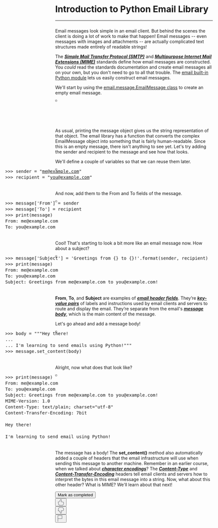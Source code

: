 <div class="item-box-content"><div><div class="reading-title"><h1 class="_1l2q8kho reading-header m-b-1s">Introduction to Python Email Library</h1><hr class="_1ixrep9" style="margin-left: 0px; margin-bottom: 24px;"></div><div id="" class="rc-CML styled show-soft-breaks" dir="auto"><div><div data-track="true" data-track-app="open_course_home" data-track-page="item_layout" data-track-action="click" data-track-component="cml" role="presentation"><div data-track="true" data-track-app="open_course_home" data-track-page="item_layout" data-track-action="click" data-track-component="cml_link"><div><p>Email messages look simple in an email client. But behind the scenes the client is doing a lot of work to make that happen! Email messages -- even messages with images and attachments -- are actually complicated text structures made entirely of readable strings!</p><p>The <a href="https://tools.ietf.org/html/rfc2821.html" target="_blank" rel="noopener nofollow"><strong><em><u>Simple Mail Transfer Protocol (SMTP)</u></em></strong></a> and <a href="https://tools.ietf.org/html/rfc2045" target="_blank" rel="noopener nofollow"><strong><em><u>Multipurpose Internet Mail Extensions (MIME)</u></em></strong></a> standards define how email messages are constructed. You <em>could</em> read the standards documentation and create email messages all on your own, but you don't need to go to all that trouble. The <a href="https://docs.python.org/3/library/email.html" target="_blank" rel="noopener nofollow"><u>email built-in Python module</u></a> lets us easily construct email messages.</p><p>We'll start by using the <a href="https://docs.python.org/3/library/email.message.html#email.message.EmailMessage" target="_blank" rel="noopener nofollow"><u>email.message.EmailMessage class</u></a> to create an empty email message.</p><pre contenteditable="false" dir="ltr" data-language="python" style="opacity: 1;"><div class="rc-CodeBlock rc-CodeBlockV2" role="presentation" aria-label="Code block" tabindex="-1" data-keybinding-context="1" data-mode-id="python"><div class="monaco-editor no-user-select  showUnused vs" data-uri="inmemory://model/1" style="width: 836px; height: 76px;"><div data-mprt="3" class="overflow-guard" style="width: 836px; height: 76px;"><div class="margin" role="presentation" aria-hidden="true" style="position: absolute; transform: translate3d(0px, 0px, 0px); contain: strict; top: -38px; height: 114px; width: 68px;"><div class="glyph-margin" style="left: 0px; width: 0px; height: 114px;"></div><div class="margin-view-zones" role="presentation" aria-hidden="true" style="position: absolute;"></div><div class="margin-view-overlays" role="presentation" aria-hidden="true" style="position: absolute; width: 68px; font-family: &quot;Droid Sans Mono&quot;, monospace, monospace, &quot;Droid Sans Fallback&quot;; font-weight: normal; font-size: 14px; font-feature-settings: &quot;liga&quot; 0, &quot;calt&quot; 0; line-height: 19px; letter-spacing: 0px; height: 114px;"><div style="position:absolute;top:38px;width:100%;height:19px;"><div class="line-numbers lh-odd" style="left:0px;width:42px;">3</div></div></div></div><div class="monaco-scrollable-element editor-scrollable vs" role="presentation" data-mprt="5" style="position: absolute; overflow: hidden; left: 68px; width: 768px; height: 76px;"><div class="lines-content monaco-editor-background" style="position: absolute; overflow: hidden; width: 1e+06px; height: 1e+06px; transform: translate3d(0px, 0px, 0px); contain: strict; top: -38px; left: 0px;"><div class="view-overlays" role="presentation" aria-hidden="true" style="position: absolute; height: 0px; width: 768px;"><div style="position:absolute;top:38px;width:100%;height:19px;"></div></div><div role="presentation" aria-hidden="true" class="view-rulers"></div><div class="view-zones" role="presentation" aria-hidden="true" style="position: absolute;"></div><div class="view-lines" role="presentation" aria-hidden="true" data-mprt="7" style="position: absolute; font-family: &quot;Droid Sans Mono&quot;, monospace, monospace, &quot;Droid Sans Fallback&quot;; font-weight: normal; font-size: 14px; font-feature-settings: &quot;liga&quot; 0, &quot;calt&quot; 0; line-height: 19px; letter-spacing: 0px; width: 768px; height: 114px;"><div style="top:38px;height:19px;" class="view-line"><span><span class="mtk1">&gt;&gt;&gt;&nbsp;</span><span class="mtk6">print</span><span class="mtk1">(message)</span></span></div></div><div data-mprt="1" class="contentWidgets" style="position: absolute; top: 0px;"></div><div role="presentation" aria-hidden="true" class="cursors-layer cursor-line-style cursor-solid"><div class="cursor " style="height: 19px; top: 0px; left: 0px; font-family: &quot;Droid Sans Mono&quot;, monospace, monospace, &quot;Droid Sans Fallback&quot;; font-weight: normal; font-size: 14px; font-feature-settings: &quot;liga&quot; 0, &quot;calt&quot; 0; line-height: 19px; letter-spacing: 0px; display: none; visibility: hidden; width: 2px;"></div></div></div><div role="presentation" aria-hidden="true" class="invisible scrollbar horizontal" style="position: absolute; width: 754px; height: 10px; left: 0px; bottom: 0px;"><div class="slider" style="position: absolute; top: 0px; left: 0px; height: 10px; transform: translate3d(0px, 0px, 0px); contain: strict; width: 754px;"></div></div><canvas class="decorationsOverviewRuler" aria-hidden="true" width="14" height="76" style="position: absolute; transform: translate3d(0px, 0px, 0px); contain: strict; top: 0px; right: 0px; width: 14px; height: 76px;"></canvas><div role="presentation" aria-hidden="true" class="invisible scrollbar vertical fade" style="position: absolute; width: 14px; height: 76px; right: 0px; top: 0px;"><div class="slider" style="position: absolute; top: 26px; left: 0px; width: 14px; transform: translate3d(0px, 0px, 0px); contain: strict; height: 50px;"></div></div></div><div role="presentation" aria-hidden="true" style="width: 836px;" class="scroll-decoration"></div><textarea data-mprt="6" class="inputarea" wrap="off" autocorrect="off" autocapitalize="off" autocomplete="off" spellcheck="false" aria-label="Editor content;Press Alt+F1 for Accessibility Options." role="textbox" aria-multiline="true" aria-haspopup="false" aria-autocomplete="both" readonly="true" style="font-family: &quot;Droid Sans Mono&quot;, monospace, monospace, &quot;Droid Sans Fallback&quot;; font-weight: normal; font-size: 14px; font-feature-settings: &quot;liga&quot; 0, &quot;calt&quot; 0; line-height: 19px; letter-spacing: 0px; top: 0px; left: 0px; width: 1px; height: 1px;"></textarea><div style="position: absolute; top: 0px; left: 0px; width: 1px; height: 1px;" class="monaco-editor-background textAreaCover line-numbers"></div><div data-mprt="4" class="overlayWidgets" style="width: 836px;"><div class="accessibilityHelpWidget" role="dialog" aria-hidden="true" widgetid="editor.contrib.accessibilityHelpWidget" style="display: none; position: absolute;"><div role="document"></div></div><div class="monaco-editor-hover hidden" aria-hidden="true" role="presentation" widgetid="editor.contrib.modesGlyphHoverWidget" style="position: absolute;"></div></div><div data-mprt="8" class="minimap slider-mouseover" role="presentation" aria-hidden="true" style="position: absolute; left: 0px; width: 0px; height: 76px;"><div class="minimap-shadow-hidden" style="height: 76px;"></div><canvas width="0" height="76" style="position: absolute; left: 0px; width: 0px; height: 76px;"></canvas><canvas class="minimap-decorations-layer" width="0" height="76" style="position: absolute; left: 0px; width: 0px; height: 76px;"></canvas><div class="minimap-slider" style="position: absolute; transform: translate3d(0px, 0px, 0px); contain: strict; width: 0px;"><div class="minimap-slider-horizontal" style="position: absolute; width: 0px; height: 0px;"></div></div></div></div><div data-mprt="2" class="overflowingContentWidgets"><div class="monaco-editor rename-box" widgetid="__renameInputWidget" style="background-color: rgb(243, 243, 243); box-shadow: rgb(168, 168, 168) 0px 2px 8px; color: rgb(97, 97, 97); position: absolute; visibility: hidden; max-width: 1920px;"><input class="rename-input" type="text" aria-label="Rename input. Type new name and press Enter to commit." style="font-family: &quot;Droid Sans Mono&quot;, monospace, monospace, &quot;Droid Sans Fallback&quot;; font-weight: normal; font-size: 14px; background-color: rgb(255, 255, 255); border-width: 0px; border-style: none;"><div class="rename-label" style="font-size: 11.2px;">Enter to Rename, Shift+Enter to Preview</div></div><div class="editor-widget suggest-widget" widgetid="editor.widget.suggestWidget" style="position: absolute; visibility: hidden; max-width: 1920px; top: 19px; left: 68px;"><div class="message" aria-hidden="true" style="display: none; background-color: rgb(243, 243, 243); border-color: rgb(200, 200, 200);"></div><div class="tree" aria-hidden="true" style="display: none; background-color: rgb(243, 243, 243); border-color: rgb(200, 200, 200);"><div class="monaco-list list_id_1" tabindex="0" role="tree"><div class="monaco-scrollable-element " role="presentation" style="position: relative; overflow: hidden;"><div class="monaco-list-rows" style="transform: translate3d(0px, 0px, 0px); overflow: hidden;"></div><div role="presentation" aria-hidden="true" class="invisible scrollbar horizontal" style="position: absolute;"><div class="slider" style="position: absolute; top: 0px; left: 0px; height: 10px; transform: translate3d(0px, 0px, 0px); contain: strict;"></div></div><div role="presentation" aria-hidden="true" class="invisible scrollbar vertical" style="position: absolute;"><div class="slider" style="position: absolute; top: 0px; left: 0px; width: 10px; transform: translate3d(0px, 0px, 0px); contain: strict;"></div></div></div><style type="text/css" media="screen">.monaco-list.list_id_1:focus .monaco-list-row.focused { background-color: #d6ebff; }
.monaco-list.list_id_1:focus .monaco-list-row.focused:hover { background-color: #d6ebff; }
.monaco-list.list_id_1:focus .monaco-list-row.selected { background-color: #0069d1; }
.monaco-list.list_id_1:focus .monaco-list-row.selected:hover { background-color: #0069d1; }
.monaco-list.list_id_1:focus .monaco-list-row.selected { color: #ffffff; }

				.monaco-drag-image,
				.monaco-list.list_id_1:focus .monaco-list-row.selected.focused { background-color: #0074e8; }
			

				.monaco-drag-image,
				.monaco-list.list_id_1:focus .monaco-list-row.selected.focused { color: #ffffff; }
			
.monaco-list.list_id_1 .monaco-list-row.focused { background-color:  #d6ebff; }
.monaco-list.list_id_1 .monaco-list-row.focused:hover { background-color:  #d6ebff; }
.monaco-list.list_id_1 .monaco-list-row.selected { background-color:  #e4e6f1; }
.monaco-list.list_id_1 .monaco-list-row.selected:hover { background-color:  #e4e6f1; }
.monaco-list.list_id_1:not(.drop-target) .monaco-list-row:hover:not(.selected):not(.focused) { background-color:  #f0f0f0; }

				.monaco-list.list_id_1.drop-target,
				.monaco-list.list_id_1 .monaco-list-rows.drop-target,
				.monaco-list.list_id_1 .monaco-list-row.drop-target { background-color: #d6ebff !important; color: inherit !important; }
			
.monaco-list-type-filter { background-color: #efc1ad }
.monaco-list-type-filter { border: 1px solid rgba(0, 0, 0, 0); }
.monaco-list-type-filter.no-matches { border: 1px solid #be1100; }
.monaco-list-type-filter { box-shadow: 1px 1px 1px #a8a8a8; }</style></div></div><div class="suggest-status-bar" aria-hidden="true" style="display: none; background-color: rgb(243, 243, 243); border-color: rgb(200, 200, 200);"><span></span><span></span></div><div class="details" aria-hidden="true" style="font-size: 14px; font-weight: normal; font-feature-settings: &quot;liga&quot; 0, &quot;calt&quot; 0; display: none; background-color: rgb(243, 243, 243); border-color: rgb(200, 200, 200);"><div class="monaco-scrollable-element " role="presentation" style="position: relative; overflow: hidden;"><div class="body" style="overflow: hidden;"><div class="header"><span class="codicon codicon-close" title="Read less...Ctrl+Space" style="height: 19px; width: 19px;"></span><p class="type" style="font-family: &quot;Droid Sans Mono&quot;, monospace, monospace, &quot;Droid Sans Fallback&quot;;"></p></div><p class="docs"></p></div><div role="presentation" aria-hidden="true" class="invisible scrollbar horizontal" style="position: absolute;"><div class="slider" style="position: absolute; top: 0px; left: 0px; height: 10px; transform: translate3d(0px, 0px, 0px); contain: strict;"></div></div><div role="presentation" aria-hidden="true" class="invisible scrollbar vertical" style="position: absolute;"><div class="slider" style="position: absolute; top: 0px; left: 0px; width: 10px; transform: translate3d(0px, 0px, 0px); contain: strict;"></div></div><div class="shadow"></div><div class="shadow"></div><div class="shadow top-left-corner"></div></div></div></div><div class="monaco-editor-hover hidden" tabindex="0" widgetid="editor.contrib.modesContentHoverWidget" style="position: absolute; visibility: hidden; max-width: 1920px;"><div class="monaco-scrollable-element " role="presentation" style="position: relative; overflow: hidden;"><div class="monaco-editor-hover-content" style="overflow: hidden; font-size: 14px; line-height: 19px; max-height: 250px; max-width: 551.76px;"></div><div role="presentation" aria-hidden="true" class="invisible scrollbar horizontal" style="position: absolute;"><div class="slider" style="position: absolute; top: 0px; left: 0px; height: 10px; transform: translate3d(0px, 0px, 0px); contain: strict;"></div></div><div role="presentation" aria-hidden="true" class="invisible scrollbar vertical" style="position: absolute;"><div class="slider" style="position: absolute; top: 0px; left: 0px; width: 10px; transform: translate3d(0px, 0px, 0px); contain: strict;"></div></div><div class="shadow"></div><div class="shadow"></div><div class="shadow top-left-corner"></div></div></div></div><div class="context-view" aria-hidden="true" style="display: none;"></div></div></div></pre><p>As usual, printing the message object gives us the string representation of that object. The email library has a function that converts the complex EmailMessage object into something that is fairly human-readable. Since this is an empty message, there isn't anything to see yet. Let's try adding the sender and recipient to the message and see how that looks.</p><p>We'll define a couple of variables so that we can reuse them later.</p><pre contenteditable="false" dir="ltr" data-language="python" style="opacity: 1;"><div class="rc-CodeBlock rc-CodeBlockV2" role="presentation" aria-label="Code block" tabindex="-1" data-keybinding-context="1" data-mode-id="python"><div class="monaco-editor no-user-select  showUnused vs" data-uri="inmemory://model/2" style="width: 836px; height: 57px;"><div data-mprt="3" class="overflow-guard" style="width: 836px; height: 57px;"><div class="margin" role="presentation" aria-hidden="true" style="position: absolute; transform: translate3d(0px, 0px, 0px); contain: strict; top: 0px; height: 76px; width: 68px;"><div class="glyph-margin" style="left: 0px; width: 0px; height: 76px;"></div><div class="margin-view-zones" role="presentation" aria-hidden="true" style="position: absolute;"></div><div class="margin-view-overlays" role="presentation" aria-hidden="true" style="position: absolute; width: 68px; font-family: &quot;Droid Sans Mono&quot;, monospace, monospace, &quot;Droid Sans Fallback&quot;; font-weight: normal; font-size: 14px; font-feature-settings: &quot;liga&quot; 0, &quot;calt&quot; 0; line-height: 19px; letter-spacing: 0px; height: 76px;"><div style="position:absolute;top:0px;width:100%;height:19px;"><div class="line-numbers lh-odd" style="left:0px;width:42px;">1</div></div><div style="position:absolute;top:19px;width:100%;height:19px;"><div class="line-numbers lh-odd" style="left:0px;width:42px;">2</div></div></div></div><div class="monaco-scrollable-element editor-scrollable vs" role="presentation" data-mprt="5" style="position: absolute; overflow: hidden; left: 68px; width: 768px; height: 57px;"><div class="lines-content monaco-editor-background" style="position: absolute; overflow: hidden; width: 1e+06px; height: 1e+06px; transform: translate3d(0px, 0px, 0px); contain: strict; top: 0px; left: 0px;"><div class="view-overlays" role="presentation" aria-hidden="true" style="position: absolute; height: 0px; width: 768px;"><div style="position:absolute;top:0px;width:100%;height:19px;"></div><div style="position:absolute;top:19px;width:100%;height:19px;"></div></div><div role="presentation" aria-hidden="true" class="view-rulers"></div><div class="view-zones" role="presentation" aria-hidden="true" style="position: absolute;"></div><div class="view-lines" role="presentation" aria-hidden="true" data-mprt="7" style="position: absolute; font-family: &quot;Droid Sans Mono&quot;, monospace, monospace, &quot;Droid Sans Fallback&quot;; font-weight: normal; font-size: 14px; font-feature-settings: &quot;liga&quot; 0, &quot;calt&quot; 0; line-height: 19px; letter-spacing: 0px; width: 768px; height: 76px;"><div style="top:0px;height:19px;" class="view-line"><span><span class="mtk1">&gt;&gt;&gt;&nbsp;sender&nbsp;=&nbsp;</span><span class="mtk20">"me@example.com"</span></span></div><div style="top:19px;height:19px;" class="view-line"><span><span class="mtk1">&gt;&gt;&gt;&nbsp;recipient&nbsp;=&nbsp;</span><span class="mtk20">"you@example.com"</span></span></div></div><div data-mprt="1" class="contentWidgets" style="position: absolute; top: 0px;"></div><div role="presentation" aria-hidden="true" class="cursors-layer cursor-line-style cursor-solid"><div class="cursor " style="height: 19px; top: 0px; left: 0px; font-family: &quot;Droid Sans Mono&quot;, monospace, monospace, &quot;Droid Sans Fallback&quot;; font-weight: normal; font-size: 14px; font-feature-settings: &quot;liga&quot; 0, &quot;calt&quot; 0; line-height: 19px; letter-spacing: 0px; display: block; visibility: hidden; width: 2px;"></div></div></div><div role="presentation" aria-hidden="true" class="invisible scrollbar horizontal" style="position: absolute; width: 754px; height: 10px; left: 0px; bottom: 0px;"><div class="slider" style="position: absolute; top: 0px; left: 0px; height: 10px; transform: translate3d(0px, 0px, 0px); contain: strict; width: 754px;"></div></div><canvas class="decorationsOverviewRuler" aria-hidden="true" width="14" height="57" style="position: absolute; transform: translate3d(0px, 0px, 0px); contain: strict; top: 0px; right: 0px; width: 14px; height: 57px;"></canvas><div role="presentation" aria-hidden="true" class="invisible scrollbar vertical fade" style="position: absolute; width: 14px; height: 57px; right: 0px; top: 0px;"><div class="slider" style="position: absolute; top: 0px; left: 0px; width: 14px; transform: translate3d(0px, 0px, 0px); contain: strict; height: 42px;"></div></div></div><div role="presentation" aria-hidden="true" style="width: 836px;"></div><textarea data-mprt="6" class="inputarea" wrap="off" autocorrect="off" autocapitalize="off" autocomplete="off" spellcheck="false" aria-label="Editor content;Press Alt+F1 for Accessibility Options." role="textbox" aria-multiline="true" aria-haspopup="false" aria-autocomplete="both" readonly="true" style="font-family: &quot;Droid Sans Mono&quot;, monospace, monospace, &quot;Droid Sans Fallback&quot;; font-weight: normal; font-size: 14px; font-feature-settings: &quot;liga&quot; 0, &quot;calt&quot; 0; line-height: 19px; letter-spacing: 0px; top: 0px; left: 68px; width: 1px; height: 1px;"></textarea><div style="position: absolute; top: 0px; left: 0px; width: 0px; height: 0px;"></div><div data-mprt="4" class="overlayWidgets" style="width: 836px;"><div class="accessibilityHelpWidget" role="dialog" aria-hidden="true" widgetid="editor.contrib.accessibilityHelpWidget" style="display: none; position: absolute;"><div role="document"></div></div></div><div data-mprt="8" class="minimap slider-mouseover" role="presentation" aria-hidden="true" style="position: absolute; left: 0px; width: 0px; height: 57px;"><div class="minimap-shadow-hidden" style="height: 57px;"></div><canvas width="0" height="57" style="position: absolute; left: 0px; width: 0px; height: 57px;"></canvas><canvas class="minimap-decorations-layer" width="0" height="57" style="position: absolute; left: 0px; width: 0px; height: 57px;"></canvas><div class="minimap-slider" style="position: absolute; transform: translate3d(0px, 0px, 0px); contain: strict; width: 0px;"><div class="minimap-slider-horizontal" style="position: absolute; width: 0px; height: 0px;"></div></div></div></div><div data-mprt="2" class="overflowingContentWidgets"><div class="monaco-editor rename-box" widgetid="__renameInputWidget" style="background-color: rgb(243, 243, 243); box-shadow: rgb(168, 168, 168) 0px 2px 8px; color: rgb(97, 97, 97); position: absolute; visibility: hidden; max-width: 1920px;"><input class="rename-input" type="text" aria-label="Rename input. Type new name and press Enter to commit." style="font-family: &quot;Droid Sans Mono&quot;, monospace, monospace, &quot;Droid Sans Fallback&quot;; font-weight: normal; font-size: 14px; background-color: rgb(255, 255, 255); border-width: 0px; border-style: none;"><div class="rename-label" style="font-size: 11.2px;">Enter to Rename, Shift+Enter to Preview</div></div><div class="editor-widget suggest-widget" widgetid="editor.widget.suggestWidget" style="position: absolute; visibility: inherit; max-width: 1920px; top: 19px; left: 68px;" monaco-visible-content-widget="true"><div class="message" aria-hidden="true" style="display: none; background-color: rgb(243, 243, 243); border-color: rgb(200, 200, 200);"></div><div class="tree" aria-hidden="true" style="display: none; background-color: rgb(243, 243, 243); border-color: rgb(200, 200, 200);"><div class="monaco-list list_id_2" tabindex="0" role="tree"><div class="monaco-scrollable-element " role="presentation" style="position: relative; overflow: hidden;"><div class="monaco-list-rows" style="transform: translate3d(0px, 0px, 0px); overflow: hidden;"></div><div role="presentation" aria-hidden="true" class="invisible scrollbar horizontal" style="position: absolute;"><div class="slider" style="position: absolute; top: 0px; left: 0px; height: 10px; transform: translate3d(0px, 0px, 0px); contain: strict;"></div></div><div role="presentation" aria-hidden="true" class="invisible scrollbar vertical" style="position: absolute;"><div class="slider" style="position: absolute; top: 0px; left: 0px; width: 10px; transform: translate3d(0px, 0px, 0px); contain: strict;"></div></div></div><style type="text/css" media="screen">.monaco-list.list_id_2:focus .monaco-list-row.focused { background-color: #d6ebff; }
.monaco-list.list_id_2:focus .monaco-list-row.focused:hover { background-color: #d6ebff; }
.monaco-list.list_id_2:focus .monaco-list-row.selected { background-color: #0069d1; }
.monaco-list.list_id_2:focus .monaco-list-row.selected:hover { background-color: #0069d1; }
.monaco-list.list_id_2:focus .monaco-list-row.selected { color: #ffffff; }

				.monaco-drag-image,
				.monaco-list.list_id_2:focus .monaco-list-row.selected.focused { background-color: #0074e8; }
			

				.monaco-drag-image,
				.monaco-list.list_id_2:focus .monaco-list-row.selected.focused { color: #ffffff; }
			
.monaco-list.list_id_2 .monaco-list-row.focused { background-color:  #d6ebff; }
.monaco-list.list_id_2 .monaco-list-row.focused:hover { background-color:  #d6ebff; }
.monaco-list.list_id_2 .monaco-list-row.selected { background-color:  #e4e6f1; }
.monaco-list.list_id_2 .monaco-list-row.selected:hover { background-color:  #e4e6f1; }
.monaco-list.list_id_2:not(.drop-target) .monaco-list-row:hover:not(.selected):not(.focused) { background-color:  #f0f0f0; }

				.monaco-list.list_id_2.drop-target,
				.monaco-list.list_id_2 .monaco-list-rows.drop-target,
				.monaco-list.list_id_2 .monaco-list-row.drop-target { background-color: #d6ebff !important; color: inherit !important; }
			
.monaco-list-type-filter { background-color: #efc1ad }
.monaco-list-type-filter { border: 1px solid rgba(0, 0, 0, 0); }
.monaco-list-type-filter.no-matches { border: 1px solid #be1100; }
.monaco-list-type-filter { box-shadow: 1px 1px 1px #a8a8a8; }</style></div></div><div class="suggest-status-bar" aria-hidden="true" style="display: none; background-color: rgb(243, 243, 243); border-color: rgb(200, 200, 200);"><span></span><span></span></div><div class="details" aria-hidden="true" style="font-size: 14px; font-weight: normal; font-feature-settings: &quot;liga&quot; 0, &quot;calt&quot; 0; display: none; background-color: rgb(243, 243, 243); border-color: rgb(200, 200, 200);"><div class="monaco-scrollable-element " role="presentation" style="position: relative; overflow: hidden;"><div class="body" style="overflow: hidden;"><div class="header"><span class="codicon codicon-close" title="Read less...Ctrl+Space" style="height: 19px; width: 19px;"></span><p class="type" style="font-family: &quot;Droid Sans Mono&quot;, monospace, monospace, &quot;Droid Sans Fallback&quot;;"></p></div><p class="docs"></p></div><div role="presentation" aria-hidden="true" class="invisible scrollbar horizontal" style="position: absolute;"><div class="slider" style="position: absolute; top: 0px; left: 0px; height: 10px; transform: translate3d(0px, 0px, 0px); contain: strict;"></div></div><div role="presentation" aria-hidden="true" class="invisible scrollbar vertical" style="position: absolute;"><div class="slider" style="position: absolute; top: 0px; left: 0px; width: 10px; transform: translate3d(0px, 0px, 0px); contain: strict;"></div></div><div class="shadow"></div><div class="shadow"></div><div class="shadow top-left-corner"></div></div></div></div></div><div class="context-view" aria-hidden="true" style="display: none;"></div></div></div></pre><p>And now, add them to the From and To fields of the message.</p><pre contenteditable="false" dir="ltr" data-language="python" style="opacity: 1;"><div class="rc-CodeBlock rc-CodeBlockV2" role="presentation" aria-label="Code block" tabindex="-1" data-keybinding-context="1" data-mode-id="python"><div class="monaco-editor no-user-select  showUnused vs" data-uri="inmemory://model/3" style="width: 836px; height: 114px;"><div data-mprt="3" class="overflow-guard" style="width: 836px; height: 114px;"><div class="margin" role="presentation" aria-hidden="true" style="position: absolute; transform: translate3d(0px, 0px, 0px); contain: strict; top: 0px; height: 190px; width: 68px;"><div class="glyph-margin" style="left: 0px; width: 0px; height: 190px;"></div><div class="margin-view-zones" role="presentation" aria-hidden="true" style="position: absolute;"></div><div class="margin-view-overlays" role="presentation" aria-hidden="true" style="position: absolute; width: 68px; font-family: &quot;Droid Sans Mono&quot;, monospace, monospace, &quot;Droid Sans Fallback&quot;; font-weight: normal; font-size: 14px; font-feature-settings: &quot;liga&quot; 0, &quot;calt&quot; 0; line-height: 19px; letter-spacing: 0px; height: 190px;"><div style="position:absolute;top:0px;width:100%;height:19px;"><div class="line-numbers lh-odd" style="left:0px;width:42px;">1</div></div><div style="position:absolute;top:19px;width:100%;height:19px;"><div class="line-numbers lh-odd" style="left:0px;width:42px;">2</div></div><div style="position:absolute;top:38px;width:100%;height:19px;"><div class="line-numbers lh-odd" style="left:0px;width:42px;">3</div></div><div style="position:absolute;top:57px;width:100%;height:19px;"><div class="line-numbers lh-odd" style="left:0px;width:42px;">4</div></div><div style="position:absolute;top:76px;width:100%;height:19px;"><div class="line-numbers lh-odd" style="left:0px;width:42px;">5</div></div></div></div><div class="monaco-scrollable-element editor-scrollable vs" role="presentation" data-mprt="5" style="position: absolute; overflow: hidden; left: 68px; width: 768px; height: 114px;"><div class="lines-content monaco-editor-background" style="position: absolute; overflow: hidden; width: 1e+06px; height: 1e+06px; transform: translate3d(0px, 0px, 0px); contain: strict; top: 0px; left: 0px;"><div class="view-overlays" role="presentation" aria-hidden="true" style="position: absolute; height: 0px; width: 768px;"><div style="position:absolute;top:0px;width:100%;height:19px;"></div><div style="position:absolute;top:19px;width:100%;height:19px;"></div><div style="position:absolute;top:38px;width:100%;height:19px;"></div><div style="position:absolute;top:57px;width:100%;height:19px;"></div><div style="position:absolute;top:76px;width:100%;height:19px;"></div></div><div role="presentation" aria-hidden="true" class="view-rulers"></div><div class="view-zones" role="presentation" aria-hidden="true" style="position: absolute;"></div><div class="view-lines" role="presentation" aria-hidden="true" data-mprt="7" style="position: absolute; font-family: &quot;Droid Sans Mono&quot;, monospace, monospace, &quot;Droid Sans Fallback&quot;; font-weight: normal; font-size: 14px; font-feature-settings: &quot;liga&quot; 0, &quot;calt&quot; 0; line-height: 19px; letter-spacing: 0px; width: 768px; height: 190px;"><div style="top:0px;height:19px;" class="view-line"><span><span class="mtk1">&gt;&gt;&gt;&nbsp;message[</span><span class="mtk20">'From'</span><span class="mtk1">]&nbsp;=&nbsp;sender</span></span></div><div style="top:19px;height:19px;" class="view-line"><span><span class="mtk1">&gt;&gt;&gt;&nbsp;message[</span><span class="mtk20">'To'</span><span class="mtk1">]&nbsp;=&nbsp;recipient</span></span></div><div style="top:38px;height:19px;" class="view-line"><span><span class="mtk1">&gt;&gt;&gt;&nbsp;</span><span class="mtk6">print</span><span class="mtk1">(message)</span></span></div><div style="top:57px;height:19px;" class="view-line"><span><span class="mtk1">From:&nbsp;me</span><span class="mtk14">@example</span><span class="mtk1">.com</span></span></div><div style="top:76px;height:19px;" class="view-line"><span><span class="mtk1">To:&nbsp;you</span><span class="mtk14">@example</span><span class="mtk1">.com</span></span></div></div><div data-mprt="1" class="contentWidgets" style="position: absolute; top: 0px;"></div><div role="presentation" aria-hidden="true" class="cursors-layer cursor-line-style cursor-solid"><div class="cursor " style="height: 19px; top: 0px; left: 0px; font-family: &quot;Droid Sans Mono&quot;, monospace, monospace, &quot;Droid Sans Fallback&quot;; font-weight: normal; font-size: 14px; font-feature-settings: &quot;liga&quot; 0, &quot;calt&quot; 0; line-height: 19px; letter-spacing: 0px; display: block; visibility: hidden; width: 2px;"></div></div></div><div role="presentation" aria-hidden="true" class="invisible scrollbar horizontal" style="position: absolute; width: 754px; height: 10px; left: 0px; bottom: 0px;"><div class="slider" style="position: absolute; top: 0px; left: 0px; height: 10px; transform: translate3d(0px, 0px, 0px); contain: strict; width: 754px;"></div></div><canvas class="decorationsOverviewRuler" aria-hidden="true" width="14" height="114" style="position: absolute; transform: translate3d(0px, 0px, 0px); contain: strict; top: 0px; right: 0px; width: 14px; height: 114px;"></canvas><div role="presentation" aria-hidden="true" class="invisible scrollbar vertical fade" style="position: absolute; width: 14px; height: 114px; right: 0px; top: 0px;"><div class="slider" style="position: absolute; top: 0px; left: 0px; width: 14px; transform: translate3d(0px, 0px, 0px); contain: strict; height: 68px;"></div></div></div><div role="presentation" aria-hidden="true" style="width: 836px;"></div><textarea data-mprt="6" class="inputarea" wrap="off" autocorrect="off" autocapitalize="off" autocomplete="off" spellcheck="false" aria-label="Editor content;Press Alt+F1 for Accessibility Options." role="textbox" aria-multiline="true" aria-haspopup="false" aria-autocomplete="both" readonly="true" style="font-family: &quot;Droid Sans Mono&quot;, monospace, monospace, &quot;Droid Sans Fallback&quot;; font-weight: normal; font-size: 14px; font-feature-settings: &quot;liga&quot; 0, &quot;calt&quot; 0; line-height: 19px; letter-spacing: 0px; top: 0px; left: 68px; width: 1px; height: 1px;"></textarea><div style="position: absolute; top: 0px; left: 0px; width: 0px; height: 0px;"></div><div data-mprt="4" class="overlayWidgets" style="width: 836px;"><div class="accessibilityHelpWidget" role="dialog" aria-hidden="true" widgetid="editor.contrib.accessibilityHelpWidget" style="display: none; position: absolute;"><div role="document"></div></div></div><div data-mprt="8" class="minimap slider-mouseover" role="presentation" aria-hidden="true" style="position: absolute; left: 0px; width: 0px; height: 114px;"><div class="minimap-shadow-hidden" style="height: 114px;"></div><canvas width="0" height="114" style="position: absolute; left: 0px; width: 0px; height: 114px;"></canvas><canvas class="minimap-decorations-layer" width="0" height="114" style="position: absolute; left: 0px; width: 0px; height: 114px;"></canvas><div class="minimap-slider" style="position: absolute; transform: translate3d(0px, 0px, 0px); contain: strict; width: 0px;"><div class="minimap-slider-horizontal" style="position: absolute; width: 0px; height: 0px;"></div></div></div></div><div data-mprt="2" class="overflowingContentWidgets"><div class="monaco-editor rename-box" widgetid="__renameInputWidget" style="background-color: rgb(243, 243, 243); box-shadow: rgb(168, 168, 168) 0px 2px 8px; color: rgb(97, 97, 97); position: absolute; visibility: hidden; max-width: 1920px;"><input class="rename-input" type="text" aria-label="Rename input. Type new name and press Enter to commit." style="font-family: &quot;Droid Sans Mono&quot;, monospace, monospace, &quot;Droid Sans Fallback&quot;; font-weight: normal; font-size: 14px; background-color: rgb(255, 255, 255); border-width: 0px; border-style: none;"><div class="rename-label" style="font-size: 11.2px;">Enter to Rename, Shift+Enter to Preview</div></div><div class="editor-widget suggest-widget" widgetid="editor.widget.suggestWidget" style="position: absolute; visibility: inherit; max-width: 1920px; top: 19px; left: 68px;" monaco-visible-content-widget="true"><div class="message" aria-hidden="true" style="display: none; background-color: rgb(243, 243, 243); border-color: rgb(200, 200, 200);"></div><div class="tree" aria-hidden="true" style="display: none; background-color: rgb(243, 243, 243); border-color: rgb(200, 200, 200);"><div class="monaco-list list_id_3" tabindex="0" role="tree"><div class="monaco-scrollable-element " role="presentation" style="position: relative; overflow: hidden;"><div class="monaco-list-rows" style="transform: translate3d(0px, 0px, 0px); overflow: hidden;"></div><div role="presentation" aria-hidden="true" class="invisible scrollbar horizontal" style="position: absolute;"><div class="slider" style="position: absolute; top: 0px; left: 0px; height: 10px; transform: translate3d(0px, 0px, 0px); contain: strict;"></div></div><div role="presentation" aria-hidden="true" class="invisible scrollbar vertical" style="position: absolute;"><div class="slider" style="position: absolute; top: 0px; left: 0px; width: 10px; transform: translate3d(0px, 0px, 0px); contain: strict;"></div></div></div><style type="text/css" media="screen">.monaco-list.list_id_3:focus .monaco-list-row.focused { background-color: #d6ebff; }
.monaco-list.list_id_3:focus .monaco-list-row.focused:hover { background-color: #d6ebff; }
.monaco-list.list_id_3:focus .monaco-list-row.selected { background-color: #0069d1; }
.monaco-list.list_id_3:focus .monaco-list-row.selected:hover { background-color: #0069d1; }
.monaco-list.list_id_3:focus .monaco-list-row.selected { color: #ffffff; }

				.monaco-drag-image,
				.monaco-list.list_id_3:focus .monaco-list-row.selected.focused { background-color: #0074e8; }
			

				.monaco-drag-image,
				.monaco-list.list_id_3:focus .monaco-list-row.selected.focused { color: #ffffff; }
			
.monaco-list.list_id_3 .monaco-list-row.focused { background-color:  #d6ebff; }
.monaco-list.list_id_3 .monaco-list-row.focused:hover { background-color:  #d6ebff; }
.monaco-list.list_id_3 .monaco-list-row.selected { background-color:  #e4e6f1; }
.monaco-list.list_id_3 .monaco-list-row.selected:hover { background-color:  #e4e6f1; }
.monaco-list.list_id_3:not(.drop-target) .monaco-list-row:hover:not(.selected):not(.focused) { background-color:  #f0f0f0; }

				.monaco-list.list_id_3.drop-target,
				.monaco-list.list_id_3 .monaco-list-rows.drop-target,
				.monaco-list.list_id_3 .monaco-list-row.drop-target { background-color: #d6ebff !important; color: inherit !important; }
			
.monaco-list-type-filter { background-color: #efc1ad }
.monaco-list-type-filter { border: 1px solid rgba(0, 0, 0, 0); }
.monaco-list-type-filter.no-matches { border: 1px solid #be1100; }
.monaco-list-type-filter { box-shadow: 1px 1px 1px #a8a8a8; }</style></div></div><div class="suggest-status-bar" aria-hidden="true" style="display: none; background-color: rgb(243, 243, 243); border-color: rgb(200, 200, 200);"><span></span><span></span></div><div class="details" aria-hidden="true" style="font-size: 14px; font-weight: normal; font-feature-settings: &quot;liga&quot; 0, &quot;calt&quot; 0; display: none; background-color: rgb(243, 243, 243); border-color: rgb(200, 200, 200);"><div class="monaco-scrollable-element " role="presentation" style="position: relative; overflow: hidden;"><div class="body" style="overflow: hidden;"><div class="header"><span class="codicon codicon-close" title="Read less...Ctrl+Space" style="height: 19px; width: 19px;"></span><p class="type" style="font-family: &quot;Droid Sans Mono&quot;, monospace, monospace, &quot;Droid Sans Fallback&quot;;"></p></div><p class="docs"></p></div><div role="presentation" aria-hidden="true" class="invisible scrollbar horizontal" style="position: absolute;"><div class="slider" style="position: absolute; top: 0px; left: 0px; height: 10px; transform: translate3d(0px, 0px, 0px); contain: strict;"></div></div><div role="presentation" aria-hidden="true" class="invisible scrollbar vertical" style="position: absolute;"><div class="slider" style="position: absolute; top: 0px; left: 0px; width: 10px; transform: translate3d(0px, 0px, 0px); contain: strict;"></div></div><div class="shadow"></div><div class="shadow"></div><div class="shadow top-left-corner"></div></div></div></div></div><div class="context-view" aria-hidden="true" style="display: none;"></div></div></div></pre><p>Cool! That's starting to look a bit more like an email message now. How about a subject?</p><pre contenteditable="false" dir="ltr" data-language="python" style="opacity: 1;"><div class="rc-CodeBlock rc-CodeBlockV2" role="presentation" aria-label="Code block" tabindex="-1" data-keybinding-context="1" data-mode-id="python"><div class="monaco-editor no-user-select  showUnused vs" data-uri="inmemory://model/4" style="width: 836px; height: 114px;"><div data-mprt="3" class="overflow-guard" style="width: 836px; height: 114px;"><div class="margin" role="presentation" aria-hidden="true" style="position: absolute; transform: translate3d(0px, 0px, 0px); contain: strict; top: 0px; height: 190px; width: 68px;"><div class="glyph-margin" style="left: 0px; width: 0px; height: 190px;"></div><div class="margin-view-zones" role="presentation" aria-hidden="true" style="position: absolute;"></div><div class="margin-view-overlays" role="presentation" aria-hidden="true" style="position: absolute; width: 68px; font-family: &quot;Droid Sans Mono&quot;, monospace, monospace, &quot;Droid Sans Fallback&quot;; font-weight: normal; font-size: 14px; font-feature-settings: &quot;liga&quot; 0, &quot;calt&quot; 0; line-height: 19px; letter-spacing: 0px; height: 190px;"><div style="position:absolute;top:0px;width:100%;height:19px;"><div class="line-numbers lh-odd" style="left:0px;width:42px;">1</div></div><div style="position:absolute;top:19px;width:100%;height:19px;"><div class="line-numbers lh-odd" style="left:0px;width:42px;">2</div></div><div style="position:absolute;top:38px;width:100%;height:19px;"><div class="line-numbers lh-odd" style="left:0px;width:42px;">3</div></div><div style="position:absolute;top:57px;width:100%;height:19px;"><div class="line-numbers lh-odd" style="left:0px;width:42px;">4</div></div><div style="position:absolute;top:76px;width:100%;height:19px;"><div class="line-numbers lh-odd" style="left:0px;width:42px;">5</div></div></div></div><div class="monaco-scrollable-element editor-scrollable vs" role="presentation" data-mprt="5" style="position: absolute; overflow: hidden; left: 68px; width: 768px; height: 114px;"><div class="lines-content monaco-editor-background" style="position: absolute; overflow: hidden; width: 1e+06px; height: 1e+06px; transform: translate3d(0px, 0px, 0px); contain: strict; top: 0px; left: 0px;"><div class="view-overlays" role="presentation" aria-hidden="true" style="position: absolute; height: 0px; width: 768px;"><div style="position:absolute;top:0px;width:100%;height:19px;"></div><div style="position:absolute;top:19px;width:100%;height:19px;"></div><div style="position:absolute;top:38px;width:100%;height:19px;"></div><div style="position:absolute;top:57px;width:100%;height:19px;"></div><div style="position:absolute;top:76px;width:100%;height:19px;"></div></div><div role="presentation" aria-hidden="true" class="view-rulers"></div><div class="view-zones" role="presentation" aria-hidden="true" style="position: absolute;"></div><div class="view-lines" role="presentation" aria-hidden="true" data-mprt="7" style="position: absolute; font-family: &quot;Droid Sans Mono&quot;, monospace, monospace, &quot;Droid Sans Fallback&quot;; font-weight: normal; font-size: 14px; font-feature-settings: &quot;liga&quot; 0, &quot;calt&quot; 0; line-height: 19px; letter-spacing: 0px; width: 768px; height: 190px;"><div style="top:0px;height:19px;" class="view-line"><span><span class="mtk1">&gt;&gt;&gt;&nbsp;message[</span><span class="mtk20">'Subject'</span><span class="mtk1">]&nbsp;=&nbsp;</span><span class="mtk20">'Greetings&nbsp;from&nbsp;{}&nbsp;to&nbsp;{}!'</span><span class="mtk1">.</span><span class="mtk6">format</span><span class="mtk1">(sender,&nbsp;recipient)</span></span></div><div style="top:19px;height:19px;" class="view-line"><span><span class="mtk1">&gt;&gt;&gt;&nbsp;</span><span class="mtk6">print</span><span class="mtk1">(message)</span></span></div><div style="top:38px;height:19px;" class="view-line"><span><span class="mtk1">From:&nbsp;me</span><span class="mtk14">@example</span><span class="mtk1">.com</span></span></div><div style="top:57px;height:19px;" class="view-line"><span><span class="mtk1">To:&nbsp;you</span><span class="mtk14">@example</span><span class="mtk1">.com</span></span></div><div style="top:76px;height:19px;" class="view-line"><span><span class="mtk1">Subject:&nbsp;Greetings&nbsp;</span><span class="mtk6">from</span><span class="mtk1">&nbsp;me</span><span class="mtk14">@example</span><span class="mtk1">.com&nbsp;to&nbsp;you</span><span class="mtk14">@example</span><span class="mtk1">.com!</span></span></div></div><div data-mprt="1" class="contentWidgets" style="position: absolute; top: 0px;"></div><div role="presentation" aria-hidden="true" class="cursors-layer cursor-line-style cursor-solid"><div class="cursor " style="height: 19px; top: 0px; left: 0px; font-family: &quot;Droid Sans Mono&quot;, monospace, monospace, &quot;Droid Sans Fallback&quot;; font-weight: normal; font-size: 14px; font-feature-settings: &quot;liga&quot; 0, &quot;calt&quot; 0; line-height: 19px; letter-spacing: 0px; display: block; visibility: hidden; width: 2px;"></div></div></div><div role="presentation" aria-hidden="true" class="invisible scrollbar horizontal" style="position: absolute; width: 754px; height: 10px; left: 0px; bottom: 0px;"><div class="slider" style="position: absolute; top: 0px; left: 0px; height: 10px; transform: translate3d(0px, 0px, 0px); contain: strict; width: 754px;"></div></div><canvas class="decorationsOverviewRuler" aria-hidden="true" width="14" height="114" style="position: absolute; transform: translate3d(0px, 0px, 0px); contain: strict; top: 0px; right: 0px; width: 14px; height: 114px;"></canvas><div role="presentation" aria-hidden="true" class="invisible scrollbar vertical fade" style="position: absolute; width: 14px; height: 114px; right: 0px; top: 0px;"><div class="slider" style="position: absolute; top: 0px; left: 0px; width: 14px; transform: translate3d(0px, 0px, 0px); contain: strict; height: 68px;"></div></div></div><div role="presentation" aria-hidden="true" style="width: 836px;"></div><textarea data-mprt="6" class="inputarea" wrap="off" autocorrect="off" autocapitalize="off" autocomplete="off" spellcheck="false" aria-label="Editor content;Press Alt+F1 for Accessibility Options." role="textbox" aria-multiline="true" aria-haspopup="false" aria-autocomplete="both" readonly="true" style="font-family: &quot;Droid Sans Mono&quot;, monospace, monospace, &quot;Droid Sans Fallback&quot;; font-weight: normal; font-size: 14px; font-feature-settings: &quot;liga&quot; 0, &quot;calt&quot; 0; line-height: 19px; letter-spacing: 0px; top: 0px; left: 68px; width: 1px; height: 1px;"></textarea><div style="position: absolute; top: 0px; left: 0px; width: 0px; height: 0px;"></div><div data-mprt="4" class="overlayWidgets" style="width: 836px;"><div class="accessibilityHelpWidget" role="dialog" aria-hidden="true" widgetid="editor.contrib.accessibilityHelpWidget" style="display: none; position: absolute;"><div role="document"></div></div></div><div data-mprt="8" class="minimap slider-mouseover" role="presentation" aria-hidden="true" style="position: absolute; left: 0px; width: 0px; height: 114px;"><div class="minimap-shadow-hidden" style="height: 114px;"></div><canvas width="0" height="114" style="position: absolute; left: 0px; width: 0px; height: 114px;"></canvas><canvas class="minimap-decorations-layer" width="0" height="114" style="position: absolute; left: 0px; width: 0px; height: 114px;"></canvas><div class="minimap-slider" style="position: absolute; transform: translate3d(0px, 0px, 0px); contain: strict; width: 0px;"><div class="minimap-slider-horizontal" style="position: absolute; width: 0px; height: 0px;"></div></div></div></div><div data-mprt="2" class="overflowingContentWidgets"><div class="monaco-editor rename-box" widgetid="__renameInputWidget" style="background-color: rgb(243, 243, 243); box-shadow: rgb(168, 168, 168) 0px 2px 8px; color: rgb(97, 97, 97); position: absolute; visibility: hidden; max-width: 1920px;"><input class="rename-input" type="text" aria-label="Rename input. Type new name and press Enter to commit." style="font-family: &quot;Droid Sans Mono&quot;, monospace, monospace, &quot;Droid Sans Fallback&quot;; font-weight: normal; font-size: 14px; background-color: rgb(255, 255, 255); border-width: 0px; border-style: none;"><div class="rename-label" style="font-size: 11.2px;">Enter to Rename, Shift+Enter to Preview</div></div><div class="editor-widget suggest-widget" widgetid="editor.widget.suggestWidget" style="position: absolute; visibility: inherit; max-width: 1920px; top: 22px; left: 68px;" monaco-visible-content-widget="true"><div class="message" aria-hidden="true" style="display: none; background-color: rgb(243, 243, 243); border-color: rgb(200, 200, 200);"></div><div class="tree" aria-hidden="true" style="display: none; background-color: rgb(243, 243, 243); border-color: rgb(200, 200, 200);"><div class="monaco-list list_id_4" tabindex="0" role="tree"><div class="monaco-scrollable-element " role="presentation" style="position: relative; overflow: hidden;"><div class="monaco-list-rows" style="transform: translate3d(0px, 0px, 0px); overflow: hidden;"></div><div role="presentation" aria-hidden="true" class="invisible scrollbar horizontal" style="position: absolute;"><div class="slider" style="position: absolute; top: 0px; left: 0px; height: 10px; transform: translate3d(0px, 0px, 0px); contain: strict;"></div></div><div role="presentation" aria-hidden="true" class="invisible scrollbar vertical" style="position: absolute;"><div class="slider" style="position: absolute; top: 0px; left: 0px; width: 10px; transform: translate3d(0px, 0px, 0px); contain: strict;"></div></div></div><style type="text/css" media="screen">.monaco-list.list_id_4:focus .monaco-list-row.focused { background-color: #d6ebff; }
.monaco-list.list_id_4:focus .monaco-list-row.focused:hover { background-color: #d6ebff; }
.monaco-list.list_id_4:focus .monaco-list-row.selected { background-color: #0069d1; }
.monaco-list.list_id_4:focus .monaco-list-row.selected:hover { background-color: #0069d1; }
.monaco-list.list_id_4:focus .monaco-list-row.selected { color: #ffffff; }

				.monaco-drag-image,
				.monaco-list.list_id_4:focus .monaco-list-row.selected.focused { background-color: #0074e8; }
			

				.monaco-drag-image,
				.monaco-list.list_id_4:focus .monaco-list-row.selected.focused { color: #ffffff; }
			
.monaco-list.list_id_4 .monaco-list-row.focused { background-color:  #d6ebff; }
.monaco-list.list_id_4 .monaco-list-row.focused:hover { background-color:  #d6ebff; }
.monaco-list.list_id_4 .monaco-list-row.selected { background-color:  #e4e6f1; }
.monaco-list.list_id_4 .monaco-list-row.selected:hover { background-color:  #e4e6f1; }
.monaco-list.list_id_4:not(.drop-target) .monaco-list-row:hover:not(.selected):not(.focused) { background-color:  #f0f0f0; }

				.monaco-list.list_id_4.drop-target,
				.monaco-list.list_id_4 .monaco-list-rows.drop-target,
				.monaco-list.list_id_4 .monaco-list-row.drop-target { background-color: #d6ebff !important; color: inherit !important; }
			
.monaco-list-type-filter { background-color: #efc1ad }
.monaco-list-type-filter { border: 1px solid rgba(0, 0, 0, 0); }
.monaco-list-type-filter.no-matches { border: 1px solid #be1100; }
.monaco-list-type-filter { box-shadow: 1px 1px 1px #a8a8a8; }</style></div></div><div class="suggest-status-bar" aria-hidden="true" style="display: none; background-color: rgb(243, 243, 243); border-color: rgb(200, 200, 200);"><span></span><span></span></div><div class="details" aria-hidden="true" style="font-size: 14px; font-weight: normal; font-feature-settings: &quot;liga&quot; 0, &quot;calt&quot; 0; display: none; background-color: rgb(243, 243, 243); border-color: rgb(200, 200, 200);"><div class="monaco-scrollable-element " role="presentation" style="position: relative; overflow: hidden;"><div class="body" style="overflow: hidden;"><div class="header"><span class="codicon codicon-close" title="Read less...Ctrl+Space" style="height: 19px; width: 19px;"></span><p class="type" style="font-family: &quot;Droid Sans Mono&quot;, monospace, monospace, &quot;Droid Sans Fallback&quot;;"></p></div><p class="docs"></p></div><div role="presentation" aria-hidden="true" class="invisible scrollbar horizontal" style="position: absolute;"><div class="slider" style="position: absolute; top: 0px; left: 0px; height: 10px; transform: translate3d(0px, 0px, 0px); contain: strict;"></div></div><div role="presentation" aria-hidden="true" class="invisible scrollbar vertical" style="position: absolute;"><div class="slider" style="position: absolute; top: 0px; left: 0px; width: 10px; transform: translate3d(0px, 0px, 0px); contain: strict;"></div></div><div class="shadow"></div><div class="shadow"></div><div class="shadow top-left-corner"></div></div></div></div></div><div class="context-view" aria-hidden="true" style="display: none;"></div></div></div></pre><p><strong>From</strong>, <strong>To</strong>, and <strong>Subject</strong> are examples of <strong><em><u>email header fields</u></em></strong>. They’re <strong><em><u>key-value pairs</u></em></strong> of labels and instructions used by email clients and servers to route and display the email. They’re separate from the email's <strong><em><u>message body</u></em></strong>, which is the main content of the message.</p><p>Let's go ahead and add a message body!</p><pre contenteditable="false" dir="ltr" data-language="python" style="opacity: 1;"><div class="rc-CodeBlock rc-CodeBlockV2" role="presentation" aria-label="Code block" tabindex="-1" data-keybinding-context="1" data-mode-id="python"><div class="monaco-editor no-user-select  showUnused vs" data-uri="inmemory://model/5" style="width: 836px; height: 95px;"><div data-mprt="3" class="overflow-guard" style="width: 836px; height: 95px;"><div class="margin" role="presentation" aria-hidden="true" style="position: absolute; transform: translate3d(0px, 0px, 0px); contain: strict; top: 0px; height: 152px; width: 68px;"><div class="glyph-margin" style="left: 0px; width: 0px; height: 152px;"></div><div class="margin-view-zones" role="presentation" aria-hidden="true" style="position: absolute;"></div><div class="margin-view-overlays" role="presentation" aria-hidden="true" style="position: absolute; width: 68px; font-family: &quot;Droid Sans Mono&quot;, monospace, monospace, &quot;Droid Sans Fallback&quot;; font-weight: normal; font-size: 14px; font-feature-settings: &quot;liga&quot; 0, &quot;calt&quot; 0; line-height: 19px; letter-spacing: 0px; height: 152px;"><div style="position:absolute;top:0px;width:100%;height:19px;"><div class="line-numbers lh-odd" style="left:0px;width:42px;">1</div></div><div style="position:absolute;top:19px;width:100%;height:19px;"><div class="line-numbers lh-odd" style="left:0px;width:42px;">2</div></div><div style="position:absolute;top:38px;width:100%;height:19px;"><div class="line-numbers lh-odd" style="left:0px;width:42px;">3</div></div><div style="position:absolute;top:57px;width:100%;height:19px;"><div class="line-numbers lh-odd" style="left:0px;width:42px;">4</div></div></div></div><div class="monaco-scrollable-element editor-scrollable vs" role="presentation" data-mprt="5" style="position: absolute; overflow: hidden; left: 68px; width: 768px; height: 95px;"><div class="lines-content monaco-editor-background" style="position: absolute; overflow: hidden; width: 1e+06px; height: 1e+06px; transform: translate3d(0px, 0px, 0px); contain: strict; top: 0px; left: 0px;"><div class="view-overlays" role="presentation" aria-hidden="true" style="position: absolute; height: 0px; width: 768px;"><div style="position:absolute;top:0px;width:100%;height:19px;"></div><div style="position:absolute;top:19px;width:100%;height:19px;"></div><div style="position:absolute;top:38px;width:100%;height:19px;"></div><div style="position:absolute;top:57px;width:100%;height:19px;"></div></div><div role="presentation" aria-hidden="true" class="view-rulers"></div><div class="view-zones" role="presentation" aria-hidden="true" style="position: absolute;"></div><div class="view-lines" role="presentation" aria-hidden="true" data-mprt="7" style="position: absolute; font-family: &quot;Droid Sans Mono&quot;, monospace, monospace, &quot;Droid Sans Fallback&quot;; font-weight: normal; font-size: 14px; font-feature-settings: &quot;liga&quot; 0, &quot;calt&quot; 0; line-height: 19px; letter-spacing: 0px; width: 768px; height: 152px;"><div style="top:0px;height:19px;" class="view-line"><span><span class="mtk1">&gt;&gt;&gt;&nbsp;body&nbsp;=&nbsp;</span><span class="mtk20">"""Hey&nbsp;there!</span></span></div><div style="top:19px;height:19px;" class="view-line"><span><span class="mtk20">...</span></span></div><div style="top:38px;height:19px;" class="view-line"><span><span class="mtk20">...&nbsp;I'm&nbsp;learning&nbsp;to&nbsp;send&nbsp;emails&nbsp;using&nbsp;Python!"""</span></span></div><div style="top:57px;height:19px;" class="view-line"><span><span class="mtk1">&gt;&gt;&gt;&nbsp;message.set_content(body)</span></span></div></div><div data-mprt="1" class="contentWidgets" style="position: absolute; top: 0px;"></div><div role="presentation" aria-hidden="true" class="cursors-layer cursor-line-style cursor-solid"><div class="cursor " style="height: 19px; top: 0px; left: 0px; font-family: &quot;Droid Sans Mono&quot;, monospace, monospace, &quot;Droid Sans Fallback&quot;; font-weight: normal; font-size: 14px; font-feature-settings: &quot;liga&quot; 0, &quot;calt&quot; 0; line-height: 19px; letter-spacing: 0px; display: block; visibility: hidden; width: 2px;"></div></div></div><div role="presentation" aria-hidden="true" class="invisible scrollbar horizontal" style="position: absolute; width: 754px; height: 10px; left: 0px; bottom: 0px;"><div class="slider" style="position: absolute; top: 0px; left: 0px; height: 10px; transform: translate3d(0px, 0px, 0px); contain: strict; width: 754px;"></div></div><canvas class="decorationsOverviewRuler" aria-hidden="true" width="14" height="95" style="position: absolute; transform: translate3d(0px, 0px, 0px); contain: strict; top: 0px; right: 0px; width: 14px; height: 95px;"></canvas><div role="presentation" aria-hidden="true" class="invisible scrollbar vertical fade" style="position: absolute; width: 14px; height: 95px; right: 0px; top: 0px;"><div class="slider" style="position: absolute; top: 0px; left: 0px; width: 14px; transform: translate3d(0px, 0px, 0px); contain: strict; height: 59px;"></div></div></div><div role="presentation" aria-hidden="true" style="width: 836px;"></div><textarea data-mprt="6" class="inputarea" wrap="off" autocorrect="off" autocapitalize="off" autocomplete="off" spellcheck="false" aria-label="Editor content;Press Alt+F1 for Accessibility Options." role="textbox" aria-multiline="true" aria-haspopup="false" aria-autocomplete="both" readonly="true" style="font-family: &quot;Droid Sans Mono&quot;, monospace, monospace, &quot;Droid Sans Fallback&quot;; font-weight: normal; font-size: 14px; font-feature-settings: &quot;liga&quot; 0, &quot;calt&quot; 0; line-height: 19px; letter-spacing: 0px; top: 0px; left: 68px; width: 1px; height: 1px;"></textarea><div style="position: absolute; top: 0px; left: 0px; width: 0px; height: 0px;"></div><div data-mprt="4" class="overlayWidgets" style="width: 836px;"><div class="accessibilityHelpWidget" role="dialog" aria-hidden="true" widgetid="editor.contrib.accessibilityHelpWidget" style="display: none; position: absolute;"><div role="document"></div></div></div><div data-mprt="8" class="minimap slider-mouseover" role="presentation" aria-hidden="true" style="position: absolute; left: 0px; width: 0px; height: 95px;"><div class="minimap-shadow-hidden" style="height: 95px;"></div><canvas width="0" height="95" style="position: absolute; left: 0px; width: 0px; height: 95px;"></canvas><canvas class="minimap-decorations-layer" width="0" height="95" style="position: absolute; left: 0px; width: 0px; height: 95px;"></canvas><div class="minimap-slider" style="position: absolute; transform: translate3d(0px, 0px, 0px); contain: strict; width: 0px;"><div class="minimap-slider-horizontal" style="position: absolute; width: 0px; height: 0px;"></div></div></div></div><div data-mprt="2" class="overflowingContentWidgets"><div class="monaco-editor rename-box" widgetid="__renameInputWidget" style="background-color: rgb(243, 243, 243); box-shadow: rgb(168, 168, 168) 0px 2px 8px; color: rgb(97, 97, 97); position: absolute; visibility: hidden; max-width: 1920px;"><input class="rename-input" type="text" aria-label="Rename input. Type new name and press Enter to commit." style="font-family: &quot;Droid Sans Mono&quot;, monospace, monospace, &quot;Droid Sans Fallback&quot;; font-weight: normal; font-size: 14px; background-color: rgb(255, 255, 255); border-width: 0px; border-style: none;"><div class="rename-label" style="font-size: 11.2px;">Enter to Rename, Shift+Enter to Preview</div></div><div class="editor-widget suggest-widget" widgetid="editor.widget.suggestWidget" style="position: absolute; visibility: inherit; max-width: 1920px; top: 22px; left: 68px;" monaco-visible-content-widget="true"><div class="message" aria-hidden="true" style="display: none; background-color: rgb(243, 243, 243); border-color: rgb(200, 200, 200);"></div><div class="tree" aria-hidden="true" style="display: none; background-color: rgb(243, 243, 243); border-color: rgb(200, 200, 200);"><div class="monaco-list list_id_5" tabindex="0" role="tree"><div class="monaco-scrollable-element " role="presentation" style="position: relative; overflow: hidden;"><div class="monaco-list-rows" style="transform: translate3d(0px, 0px, 0px); overflow: hidden;"></div><div role="presentation" aria-hidden="true" class="invisible scrollbar horizontal" style="position: absolute;"><div class="slider" style="position: absolute; top: 0px; left: 0px; height: 10px; transform: translate3d(0px, 0px, 0px); contain: strict;"></div></div><div role="presentation" aria-hidden="true" class="invisible scrollbar vertical" style="position: absolute;"><div class="slider" style="position: absolute; top: 0px; left: 0px; width: 10px; transform: translate3d(0px, 0px, 0px); contain: strict;"></div></div></div><style type="text/css" media="screen">.monaco-list.list_id_5:focus .monaco-list-row.focused { background-color: #d6ebff; }
.monaco-list.list_id_5:focus .monaco-list-row.focused:hover { background-color: #d6ebff; }
.monaco-list.list_id_5:focus .monaco-list-row.selected { background-color: #0069d1; }
.monaco-list.list_id_5:focus .monaco-list-row.selected:hover { background-color: #0069d1; }
.monaco-list.list_id_5:focus .monaco-list-row.selected { color: #ffffff; }

				.monaco-drag-image,
				.monaco-list.list_id_5:focus .monaco-list-row.selected.focused { background-color: #0074e8; }
			

				.monaco-drag-image,
				.monaco-list.list_id_5:focus .monaco-list-row.selected.focused { color: #ffffff; }
			
.monaco-list.list_id_5 .monaco-list-row.focused { background-color:  #d6ebff; }
.monaco-list.list_id_5 .monaco-list-row.focused:hover { background-color:  #d6ebff; }
.monaco-list.list_id_5 .monaco-list-row.selected { background-color:  #e4e6f1; }
.monaco-list.list_id_5 .monaco-list-row.selected:hover { background-color:  #e4e6f1; }
.monaco-list.list_id_5:not(.drop-target) .monaco-list-row:hover:not(.selected):not(.focused) { background-color:  #f0f0f0; }

				.monaco-list.list_id_5.drop-target,
				.monaco-list.list_id_5 .monaco-list-rows.drop-target,
				.monaco-list.list_id_5 .monaco-list-row.drop-target { background-color: #d6ebff !important; color: inherit !important; }
			
.monaco-list-type-filter { background-color: #efc1ad }
.monaco-list-type-filter { border: 1px solid rgba(0, 0, 0, 0); }
.monaco-list-type-filter.no-matches { border: 1px solid #be1100; }
.monaco-list-type-filter { box-shadow: 1px 1px 1px #a8a8a8; }</style></div></div><div class="suggest-status-bar" aria-hidden="true" style="display: none; background-color: rgb(243, 243, 243); border-color: rgb(200, 200, 200);"><span></span><span></span></div><div class="details" aria-hidden="true" style="font-size: 14px; font-weight: normal; font-feature-settings: &quot;liga&quot; 0, &quot;calt&quot; 0; display: none; background-color: rgb(243, 243, 243); border-color: rgb(200, 200, 200);"><div class="monaco-scrollable-element " role="presentation" style="position: relative; overflow: hidden;"><div class="body" style="overflow: hidden;"><div class="header"><span class="codicon codicon-close" title="Read less...Ctrl+Space" style="height: 19px; width: 19px;"></span><p class="type" style="font-family: &quot;Droid Sans Mono&quot;, monospace, monospace, &quot;Droid Sans Fallback&quot;;"></p></div><p class="docs"></p></div><div role="presentation" aria-hidden="true" class="invisible scrollbar horizontal" style="position: absolute;"><div class="slider" style="position: absolute; top: 0px; left: 0px; height: 10px; transform: translate3d(0px, 0px, 0px); contain: strict;"></div></div><div role="presentation" aria-hidden="true" class="invisible scrollbar vertical" style="position: absolute;"><div class="slider" style="position: absolute; top: 0px; left: 0px; width: 10px; transform: translate3d(0px, 0px, 0px); contain: strict;"></div></div><div class="shadow"></div><div class="shadow"></div><div class="shadow top-left-corner"></div></div></div></div></div><div class="context-view" aria-hidden="true" style="display: none;"></div></div></div></pre><p>Alright, now what does that look like?</p><pre contenteditable="false" dir="ltr" data-language="python" style="opacity: 1;"><div class="rc-CodeBlock rc-CodeBlockV2" role="presentation" aria-label="Code block" tabindex="-1" data-keybinding-context="1" data-mode-id="python"><div class="monaco-editor no-user-select  showUnused vs" data-uri="inmemory://model/6" style="width: 836px; height: 228px;"><div data-mprt="3" class="overflow-guard" style="width: 836px; height: 228px;"><div class="margin" role="presentation" aria-hidden="true" style="position: absolute; transform: translate3d(0px, 0px, 0px); contain: strict; top: 0px; height: 418px; width: 68px;"><div class="glyph-margin" style="left: 0px; width: 0px; height: 418px;"></div><div class="margin-view-zones" role="presentation" aria-hidden="true" style="position: absolute;"></div><div class="margin-view-overlays" role="presentation" aria-hidden="true" style="position: absolute; width: 68px; font-family: &quot;Droid Sans Mono&quot;, monospace, monospace, &quot;Droid Sans Fallback&quot;; font-weight: normal; font-size: 14px; font-feature-settings: &quot;liga&quot; 0, &quot;calt&quot; 0; line-height: 19px; letter-spacing: 0px; height: 418px;"><div style="position:absolute;top:0px;width:100%;height:19px;"><div class="line-numbers lh-odd" style="left:0px;width:42px;">1</div></div><div style="position:absolute;top:19px;width:100%;height:19px;"><div class="line-numbers lh-odd" style="left:0px;width:42px;">2</div></div><div style="position:absolute;top:38px;width:100%;height:19px;"><div class="line-numbers lh-odd" style="left:0px;width:42px;">3</div></div><div style="position:absolute;top:57px;width:100%;height:19px;"><div class="line-numbers lh-odd" style="left:0px;width:42px;">4</div></div><div style="position:absolute;top:76px;width:100%;height:19px;"><div class="line-numbers lh-odd" style="left:0px;width:42px;">5</div></div><div style="position:absolute;top:95px;width:100%;height:19px;"><div class="line-numbers lh-odd" style="left:0px;width:42px;">6</div></div><div style="position:absolute;top:114px;width:100%;height:19px;"><div class="line-numbers lh-odd" style="left:0px;width:42px;">7</div></div><div style="position:absolute;top:133px;width:100%;height:19px;"><div class="line-numbers lh-odd" style="left:0px;width:42px;">8</div></div><div style="position:absolute;top:152px;width:100%;height:19px;"><div class="line-numbers lh-odd" style="left:0px;width:42px;">9</div></div><div style="position:absolute;top:171px;width:100%;height:19px;"><div class="line-numbers lh-odd" style="left:0px;width:42px;">10</div></div><div style="position:absolute;top:190px;width:100%;height:19px;"><div class="line-numbers lh-odd" style="left:0px;width:42px;">11</div></div></div></div><div class="monaco-scrollable-element editor-scrollable vs" role="presentation" data-mprt="5" style="position: absolute; overflow: hidden; left: 68px; width: 768px; height: 228px;"><div class="lines-content monaco-editor-background" style="position: absolute; overflow: hidden; width: 1e+06px; height: 1e+06px; transform: translate3d(0px, 0px, 0px); contain: strict; top: 0px; left: 0px;"><div class="view-overlays" role="presentation" aria-hidden="true" style="position: absolute; height: 0px; width: 768px;"><div style="position:absolute;top:0px;width:100%;height:19px;"></div><div style="position:absolute;top:19px;width:100%;height:19px;"></div><div style="position:absolute;top:38px;width:100%;height:19px;"></div><div style="position:absolute;top:57px;width:100%;height:19px;"></div><div style="position:absolute;top:76px;width:100%;height:19px;"></div><div style="position:absolute;top:95px;width:100%;height:19px;"></div><div style="position:absolute;top:114px;width:100%;height:19px;"></div><div style="position:absolute;top:133px;width:100%;height:19px;"></div><div style="position:absolute;top:152px;width:100%;height:19px;"></div><div style="position:absolute;top:171px;width:100%;height:19px;"></div><div style="position:absolute;top:190px;width:100%;height:19px;"></div></div><div role="presentation" aria-hidden="true" class="view-rulers"></div><div class="view-zones" role="presentation" aria-hidden="true" style="position: absolute;"></div><div class="view-lines" role="presentation" aria-hidden="true" data-mprt="7" style="position: absolute; font-family: &quot;Droid Sans Mono&quot;, monospace, monospace, &quot;Droid Sans Fallback&quot;; font-weight: normal; font-size: 14px; font-feature-settings: &quot;liga&quot; 0, &quot;calt&quot; 0; line-height: 19px; letter-spacing: 0px; width: 768px; height: 418px;"><div style="top:0px;height:19px;" class="view-line"><span><span class="mtk1">&gt;&gt;&gt;&nbsp;</span><span class="mtk6">print</span><span class="mtk1">(message)</span></span></div><div style="top:19px;height:19px;" class="view-line"><span><span class="mtk1">From:&nbsp;me</span><span class="mtk14">@example</span><span class="mtk1">.com</span></span></div><div style="top:38px;height:19px;" class="view-line"><span><span class="mtk1">To:&nbsp;you</span><span class="mtk14">@example</span><span class="mtk1">.com</span></span></div><div style="top:57px;height:19px;" class="view-line"><span><span class="mtk1">Subject:&nbsp;Greetings&nbsp;</span><span class="mtk6">from</span><span class="mtk1">&nbsp;me</span><span class="mtk14">@example</span><span class="mtk1">.com&nbsp;to&nbsp;you</span><span class="mtk14">@example</span><span class="mtk1">.com!</span></span></div><div style="top:76px;height:19px;" class="view-line"><span><span class="mtk1">MIME-Version:&nbsp;</span><span class="mtk7">1.0</span></span></div><div style="top:95px;height:19px;" class="view-line"><span><span class="mtk1">Content-Type:&nbsp;text/plain;&nbsp;charset=</span><span class="mtk20">"utf-8"</span></span></div><div style="top:114px;height:19px;" class="view-line"><span><span class="mtk1">Content-Transfer-Encoding:&nbsp;</span><span class="mtk7">7</span><span class="mtk1">bit</span></span></div><div style="top:133px;height:19px;" class="view-line"><span><span>&nbsp;</span></span></div><div style="top:152px;height:19px;" class="view-line"><span><span class="mtk1">Hey&nbsp;there!</span></span></div><div style="top:171px;height:19px;" class="view-line"><span><span>&nbsp;</span></span></div><div style="top:190px;height:19px;" class="view-line"><span><span class="mtk1">I</span><span class="mtk20">'m&nbsp;learning&nbsp;to&nbsp;send&nbsp;email&nbsp;using&nbsp;Python!</span></span></div></div><div data-mprt="1" class="contentWidgets" style="position: absolute; top: 0px;"></div><div role="presentation" aria-hidden="true" class="cursors-layer cursor-line-style cursor-solid"><div class="cursor " style="height: 19px; top: 0px; left: 0px; font-family: &quot;Droid Sans Mono&quot;, monospace, monospace, &quot;Droid Sans Fallback&quot;; font-weight: normal; font-size: 14px; font-feature-settings: &quot;liga&quot; 0, &quot;calt&quot; 0; line-height: 19px; letter-spacing: 0px; display: block; visibility: hidden; width: 2px;"></div></div></div><div role="presentation" aria-hidden="true" class="invisible scrollbar horizontal" style="position: absolute; width: 754px; height: 10px; left: 0px; bottom: 0px;"><div class="slider" style="position: absolute; top: 0px; left: 0px; height: 10px; transform: translate3d(0px, 0px, 0px); contain: strict; width: 754px;"></div></div><canvas class="decorationsOverviewRuler" aria-hidden="true" width="14" height="228" style="position: absolute; transform: translate3d(0px, 0px, 0px); contain: strict; top: 0px; right: 0px; width: 14px; height: 228px;"></canvas><div role="presentation" aria-hidden="true" class="invisible scrollbar vertical fade" style="position: absolute; width: 14px; height: 228px; right: 0px; top: 0px;"><div class="slider" style="position: absolute; top: 0px; left: 0px; width: 14px; transform: translate3d(0px, 0px, 0px); contain: strict; height: 124px;"></div></div></div><div role="presentation" aria-hidden="true" style="width: 836px;"></div><textarea data-mprt="6" class="inputarea" wrap="off" autocorrect="off" autocapitalize="off" autocomplete="off" spellcheck="false" aria-label="Editor content;Press Alt+F1 for Accessibility Options." role="textbox" aria-multiline="true" aria-haspopup="false" aria-autocomplete="both" readonly="true" style="font-family: &quot;Droid Sans Mono&quot;, monospace, monospace, &quot;Droid Sans Fallback&quot;; font-weight: normal; font-size: 14px; font-feature-settings: &quot;liga&quot; 0, &quot;calt&quot; 0; line-height: 19px; letter-spacing: 0px; top: 0px; left: 68px; width: 1px; height: 1px;"></textarea><div style="position: absolute; top: 0px; left: 0px; width: 0px; height: 0px;"></div><div data-mprt="4" class="overlayWidgets" style="width: 836px;"><div class="accessibilityHelpWidget" role="dialog" aria-hidden="true" widgetid="editor.contrib.accessibilityHelpWidget" style="display: none; position: absolute;"><div role="document"></div></div></div><div data-mprt="8" class="minimap slider-mouseover" role="presentation" aria-hidden="true" style="position: absolute; left: 0px; width: 0px; height: 228px;"><div class="minimap-shadow-hidden" style="height: 228px;"></div><canvas width="0" height="228" style="position: absolute; left: 0px; width: 0px; height: 228px;"></canvas><canvas class="minimap-decorations-layer" width="0" height="228" style="position: absolute; left: 0px; width: 0px; height: 228px;"></canvas><div class="minimap-slider" style="position: absolute; transform: translate3d(0px, 0px, 0px); contain: strict; width: 0px;"><div class="minimap-slider-horizontal" style="position: absolute; width: 0px; height: 0px;"></div></div></div></div><div data-mprt="2" class="overflowingContentWidgets"><div class="monaco-editor rename-box" widgetid="__renameInputWidget" style="background-color: rgb(243, 243, 243); box-shadow: rgb(168, 168, 168) 0px 2px 8px; color: rgb(97, 97, 97); position: absolute; visibility: hidden; max-width: 1920px;"><input class="rename-input" type="text" aria-label="Rename input. Type new name and press Enter to commit." style="font-family: &quot;Droid Sans Mono&quot;, monospace, monospace, &quot;Droid Sans Fallback&quot;; font-weight: normal; font-size: 14px; background-color: rgb(255, 255, 255); border-width: 0px; border-style: none;"><div class="rename-label" style="font-size: 11.2px;">Enter to Rename, Shift+Enter to Preview</div></div><div class="editor-widget suggest-widget" widgetid="editor.widget.suggestWidget" style="position: absolute; visibility: inherit; max-width: 1920px; top: 22px; left: 68px;" monaco-visible-content-widget="true"><div class="message" aria-hidden="true" style="display: none; background-color: rgb(243, 243, 243); border-color: rgb(200, 200, 200);"></div><div class="tree" aria-hidden="true" style="display: none; background-color: rgb(243, 243, 243); border-color: rgb(200, 200, 200);"><div class="monaco-list list_id_6" tabindex="0" role="tree"><div class="monaco-scrollable-element " role="presentation" style="position: relative; overflow: hidden;"><div class="monaco-list-rows" style="transform: translate3d(0px, 0px, 0px); overflow: hidden;"></div><div role="presentation" aria-hidden="true" class="invisible scrollbar horizontal" style="position: absolute;"><div class="slider" style="position: absolute; top: 0px; left: 0px; height: 10px; transform: translate3d(0px, 0px, 0px); contain: strict;"></div></div><div role="presentation" aria-hidden="true" class="invisible scrollbar vertical" style="position: absolute;"><div class="slider" style="position: absolute; top: 0px; left: 0px; width: 10px; transform: translate3d(0px, 0px, 0px); contain: strict;"></div></div></div><style type="text/css" media="screen">.monaco-list.list_id_6:focus .monaco-list-row.focused { background-color: #d6ebff; }
.monaco-list.list_id_6:focus .monaco-list-row.focused:hover { background-color: #d6ebff; }
.monaco-list.list_id_6:focus .monaco-list-row.selected { background-color: #0069d1; }
.monaco-list.list_id_6:focus .monaco-list-row.selected:hover { background-color: #0069d1; }
.monaco-list.list_id_6:focus .monaco-list-row.selected { color: #ffffff; }

				.monaco-drag-image,
				.monaco-list.list_id_6:focus .monaco-list-row.selected.focused { background-color: #0074e8; }
			

				.monaco-drag-image,
				.monaco-list.list_id_6:focus .monaco-list-row.selected.focused { color: #ffffff; }
			
.monaco-list.list_id_6 .monaco-list-row.focused { background-color:  #d6ebff; }
.monaco-list.list_id_6 .monaco-list-row.focused:hover { background-color:  #d6ebff; }
.monaco-list.list_id_6 .monaco-list-row.selected { background-color:  #e4e6f1; }
.monaco-list.list_id_6 .monaco-list-row.selected:hover { background-color:  #e4e6f1; }
.monaco-list.list_id_6:not(.drop-target) .monaco-list-row:hover:not(.selected):not(.focused) { background-color:  #f0f0f0; }

				.monaco-list.list_id_6.drop-target,
				.monaco-list.list_id_6 .monaco-list-rows.drop-target,
				.monaco-list.list_id_6 .monaco-list-row.drop-target { background-color: #d6ebff !important; color: inherit !important; }
			
.monaco-list-type-filter { background-color: #efc1ad }
.monaco-list-type-filter { border: 1px solid rgba(0, 0, 0, 0); }
.monaco-list-type-filter.no-matches { border: 1px solid #be1100; }
.monaco-list-type-filter { box-shadow: 1px 1px 1px #a8a8a8; }</style></div></div><div class="suggest-status-bar" aria-hidden="true" style="display: none; background-color: rgb(243, 243, 243); border-color: rgb(200, 200, 200);"><span></span><span></span></div><div class="details" aria-hidden="true" style="font-size: 14px; font-weight: normal; font-feature-settings: &quot;liga&quot; 0, &quot;calt&quot; 0; display: none; background-color: rgb(243, 243, 243); border-color: rgb(200, 200, 200);"><div class="monaco-scrollable-element " role="presentation" style="position: relative; overflow: hidden;"><div class="body" style="overflow: hidden;"><div class="header"><span class="codicon codicon-close" title="Read less...Ctrl+Space" style="height: 19px; width: 19px;"></span><p class="type" style="font-family: &quot;Droid Sans Mono&quot;, monospace, monospace, &quot;Droid Sans Fallback&quot;;"></p></div><p class="docs"></p></div><div role="presentation" aria-hidden="true" class="invisible scrollbar horizontal" style="position: absolute;"><div class="slider" style="position: absolute; top: 0px; left: 0px; height: 10px; transform: translate3d(0px, 0px, 0px); contain: strict;"></div></div><div role="presentation" aria-hidden="true" class="invisible scrollbar vertical" style="position: absolute;"><div class="slider" style="position: absolute; top: 0px; left: 0px; width: 10px; transform: translate3d(0px, 0px, 0px); contain: strict;"></div></div><div class="shadow"></div><div class="shadow"></div><div class="shadow top-left-corner"></div></div></div></div></div><div class="context-view" aria-hidden="true" style="display: none;"></div></div></div></pre><p>The message has a body! The <strong>set_content()</strong> method also automatically added a couple of headers that the email infrastructure will use when sending this message to another machine. Remember in an earlier course, when we talked about <strong><em><u>character encodings</u></em></strong>? The <strong><em><u>Content-Type</u></em></strong> and <strong><em><u>Content-Transfer-Encoding</u></em></strong> headers tell email clients and servers how to interpret the bytes in this email message into a string. Now, what about this other header? What is MIME? We'll learn about that next!</p></div></div></div></div></div><div class="rc-ReadingCompleteButton horizontal-box align-items-right"><button class="primary mark-complete" type="submit">Mark as completed</button></div></div><div class="_1i1a67td item-feedback-container"><div class="rc-ItemFeedback"><div class="rc-ItemFeedbackContent horizontal-box"><div class="rc-Like"><div class="rc-LikeContent"><div><button type="button" class="c-button-icon" aria-pressed="false" aria-label="Like"><svg class="_ufjrdd" aria-hidden="true" focusable="false" viewBox="0 0 48 48" role="img" aria-labelledby="ThumbsUp5d8513bb-b580-4d29-9795-c7c5bc424444 ThumbsUp5d8513bb-b580-4d29-9795-c7c5bc424444Desc" xmlns="http://www.w3.org/2000/svg" style="fill: rgb(54, 59, 66); height: 20px; width: 20px;"><path d="M4.358,22.274 L6.749,36.715 C7.472,42.179 12.039,46.274 17.378,46.274 L35.43,46.274 C36.741,46.101 43.819,40.689 44.18,32.232 C44.33,28.705 43.587,26.061 41.97,24.374 C40.153,22.479 37.665,22.274 36.679,22.274 L28.179,22.274 C26.538,22.311 25.251,21.716 24.556,20.618 C23.842,19.489 23.876,18.01 24.65,16.452 L26.349,13.401 C27.652,11.144 28.03,8.678 27.394,6.624 C26.88,4.966 25.716,3.58 24.005,2.578 L10.71,22.274 L4.358,22.274 Z M35.43,48.274 L17.378,48.274 C11.04,48.274 5.62,43.431 4.772,37.01 L2,20.274 L9.648,20.274 L23.333,0 L24.11,0.372 C26.753,1.637 28.549,3.594 29.304,6.032 C30.105,8.617 29.662,11.663 28.089,14.388 L26.419,17.384 C25.996,18.237 25.925,19.041 26.247,19.549 C26.553,20.034 27.245,20.274 28.16,20.274 L36.679,20.274 C37.921,20.274 41.065,20.539 43.414,22.991 C45.422,25.086 46.352,28.224 46.178,32.316 C45.78,41.653 37.863,48.274 35.43,48.274 L35.43,48.274 Z" role="presentation"></path></svg></button></div><span></span></div></div><div class="rc-Dislike"><div class="rc-LikeContent"><div><button type="button" class="c-button-icon" aria-pressed="false" aria-label="Dislike"><svg class="_ufjrdd" aria-hidden="true" focusable="false" viewBox="0 0 48 48" role="img" aria-labelledby="ThumbsDown4922a896-58d1-4ab1-ec6c-32d29d6e401a ThumbsDown4922a896-58d1-4ab1-ec6c-32d29d6e401aDesc" xmlns="http://www.w3.org/2000/svg" style="fill: rgb(54, 59, 66); height: 20px; width: 20px;"><path d="M4.358,26 L10.71,26 L24.005,45.696 C25.716,44.694 26.88,43.308 27.394,41.65 C28.03,39.596 27.652,37.13 26.357,34.886 L24.671,31.863 C23.876,30.264 23.842,28.785 24.556,27.656 C25.251,26.558 26.541,26 28.197,26 L36.679,26 C37.665,26 40.153,25.795 41.97,23.899 C43.587,22.213 44.33,19.569 44.18,16.042 C43.819,7.584 36.741,2.173 35.402,1.999 L17.378,2 C12.039,2 7.472,6.095 6.754,11.527 L4.358,26 Z M23.333,48.274 L9.648,28 L2,28 L4.776,11.232 C5.62,4.843 11.04,0 17.378,0 L35.429,0 C37.863,0 45.78,6.621 46.178,15.958 C46.352,20.05 45.422,23.187 43.414,25.283 C41.065,27.735 37.921,28 36.679,28 L28.179,28 C27.239,27.985 26.553,28.24 26.247,28.725 C25.925,29.233 25.996,30.037 26.441,30.931 L28.096,33.899 C29.662,36.611 30.105,39.657 29.304,42.242 C28.549,44.68 26.753,46.637 24.11,47.902 L23.333,48.274 Z" role="presentation"></path></svg></button></div><span></span></div></div><div class="rc-Flag"><div class="rc-FlagContent" id="flagcontent-240da072-e2d0-4221-a1c0-67d90c0921e2"><div aria-expanded="false"><button type="button" class="c-button-icon" aria-pressed="false" aria-label="Report problem"><svg class="_ufjrdd" aria-hidden="true" focusable="false" viewBox="0 0 48 48" role="img" aria-labelledby="SquareFlag865abf54-ccc9-471a-be5b-92c271611f4c SquareFlag865abf54-ccc9-471a-be5b-92c271611f4cDesc" xmlns="http://www.w3.org/2000/svg" style="fill: rgb(54, 59, 66); height: 20px; width: 20px;"><path d="M0,0 L34,0 L34,26 L2,26 L2,48 L0,48 L0,0 Z M2,24 L32.001,24 L32.001,2 L2,2 L2,24 Z" role="presentation"></path></svg></button></div><div role="alert" aria-live="polite"><span></span></div><div class="ReactModalPortal"></div></div></div></div></div></div></div>